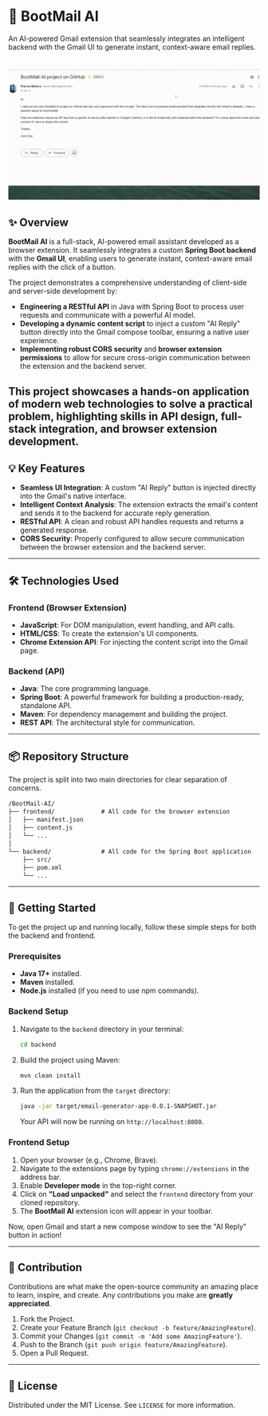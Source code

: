 # 🚀 BootMail AI

An AI-powered Gmail extension that seamlessly integrates an intelligent backend with the Gmail UI to generate instant, context-aware email replies.

![BootMail AI Demo](https://github.com/M-PRERNA/BootMail-AI/blob/main/BootMail-AI%20GIF.gif)
<br>

## ✨ Overview

**BootMail AI** is a full-stack, AI-powered email assistant developed as a browser extension. It seamlessly integrates a custom **Spring Boot backend** with the **Gmail UI**, enabling users to generate instant, context-aware email replies with the click of a button. 

The project demonstrates a comprehensive understanding of client-side and server-side development by:

* **Engineering a RESTful API** in Java with Spring Boot to process user requests and communicate with a powerful AI model.
* **Developing a dynamic content script** to inject a custom "AI Reply" button directly into the Gmail compose toolbar, ensuring a native user experience.
* **Implementing robust CORS security** and **browser extension permissions** to allow for secure cross-origin communication between the extension and the backend server.

This project showcases a hands-on application of modern web technologies to solve a practical problem, highlighting skills in API design, full-stack integration, and browser extension development.
-----

## 💡 Key Features

  - **Seamless UI Integration**: A custom "AI Reply" button is injected directly into the Gmail's native interface.
  - **Intelligent Context Analysis**: The extension extracts the email's content and sends it to the backend for accurate reply generation.
  - **RESTful API**: A clean and robust API handles requests and returns a generated response.
  - **CORS Security**: Properly configured to allow secure communication between the browser extension and the backend server.

-----

## 🛠️ Technologies Used

### Frontend (Browser Extension)

  - **JavaScript**: For DOM manipulation, event handling, and API calls.
  - **HTML/CSS**: To create the extension's UI components.
  - **Chrome Extension API**: For injecting the content script into the Gmail page.

### Backend (API)

  - **Java**: The core programming language.
  - **Spring Boot**: A powerful framework for building a production-ready, standalone API.
  - **Maven**: For dependency management and building the project.
  - **REST API**: The architectural style for communication.

-----

## 📦 Repository Structure

The project is split into two main directories for clear separation of concerns.

```
/BootMail-AI/
├── frontend/             # All code for the browser extension
│   ├── manifest.json
│   ├── content.js
│   └── ...
│
└── backend/              # All code for the Spring Boot application
    ├── src/
    ├── pom.xml
    └── ...
```

-----

## 🚀 Getting Started

To get the project up and running locally, follow these simple steps for both the backend and frontend.

### Prerequisites

  - **Java 17+** installed.
  - **Maven** installed.
  - **Node.js** installed (if you need to use npm commands).

### Backend Setup

1.  Navigate to the `backend` directory in your terminal:
    ```bash
    cd backend
    ```
2.  Build the project using Maven:
    ```bash
    mvn clean install
    ```
3.  Run the application from the `target` directory:
    ```bash
    java -jar target/email-generator-app-0.0.1-SNAPSHOT.jar
    ```
    Your API will now be running on `http://localhost:8080`.

### Frontend Setup

1.  Open your browser (e.g., Chrome, Brave).
2.  Navigate to the extensions page by typing `chrome://extensions` in the address bar.
3.  Enable **Developer mode** in the top-right corner.
4.  Click on **"Load unpacked"** and select the `frontend` directory from your cloned repository.
5.  The **BootMail AI** extension icon will appear in your toolbar.

Now, open Gmail and start a new compose window to see the "AI Reply" button in action\!

-----

## 🤝 Contribution

Contributions are what make the open-source community an amazing place to learn, inspire, and create. Any contributions you make are **greatly appreciated**.

1.  Fork the Project.
2.  Create your Feature Branch (`git checkout -b feature/AmazingFeature`).
3.  Commit your Changes (`git commit -m 'Add some AmazingFeature'`).
4.  Push to the Branch (`git push origin feature/AmazingFeature`).
5.  Open a Pull Request.

-----

## 📄 License

Distributed under the MIT License. See `LICENSE` for more information.
